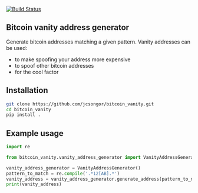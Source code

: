 
[![Build Status](https://travis-ci.org/jcsongor/bitcoin_vanity.svg?branch=master)](https://travis-ci.org/jcsongor/bitcoin_vanity)

## Bitcoin vanity address generator

Generate bitcoin addresses matching a given pattern.
Vanity addresses can be used:
- to make spoofing your address more expensive
- to spoof other bitcoin addresses
- for the cool factor

## Installation
```bash
git clone https://github.com/jcsongor/bitcoin_vanity.git
cd bitcoin_vanity
pip install .

```

## Example usage
```python
import re

from bitcoin_vanity.vanity_address_generator import VanityAddressGenerator

vanity_address_generator = VanityAddressGenerator()
pattern_to_match = re.compile('.*12[AB].*')
vanity_address = vanity_address_generator.generate_address(pattern_to_match)
print(vanity_address)
```
